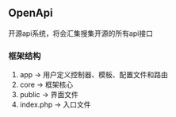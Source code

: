 ## OpenApi

开源api系统，将会汇集搜集开源的所有api接口


### 框架结构

1. app -> 用户定义控制器、模板、配置文件和路由
2. core -> 框架核心
3. public -> 界面文件
4. index.php -> 入口文件
